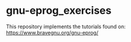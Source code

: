 # gnu-eprog_exercises
This repository implements the tutorials found on: https://www.bravegnu.org/gnu-eprog/
